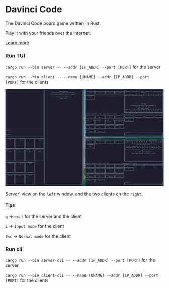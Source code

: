 # Davinci Code

The Davinci Code board game written in Rust.

Play it with your friends over the internet.

[Learn more](https://www.ultraboardgames.com/davinci-code/game-rules.php)

### Run TUI

`cargo run --bin server -- --addr [IP_ADDR] --port [PORT]` for the server

`cargo run --bin client -- --name [UNAME] --addr [IP_ADDR] --port [PORT]` for
the clients

![example game](imgs/example_view.png)

Server' view on the `left` window, and the two clients on the `right`.

#### Tips

`q` => `exit` for the server and the client

`i` => `Input mode` for the client

`Esc` => `Normal mode` for the client

### Run cli

`cargo run --bin server-cli -- --addr [IP_ADDR] --port [PORT]` for the server

`cargo run --bin client-cli -- --name [UNAME] --addr [IP_ADDR] --port [PORT]` for
the clients
